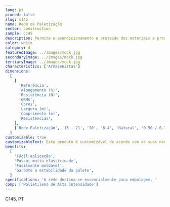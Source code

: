 ```yaml
---
lang: pt
pinned: false
slug: c145
name: Rede de Paletização
sector: construction
sample: C145
description: Permite o acondicionamento e proteção dos materiais e produtos, evitando quaisquer danos ou perdas no seu transporte e armazenamento.A rede aplica-se sobretudo para paletizar alguns tipos de artigos que se podem desvalorizar devido ao aparecimento de humidade gerada pela aplicação do tradicional filme estirável (ovos, batatas, produtos hortícolas, etc.)
color: white
category: d
featuredImage: ../images/mock.jpg
secondaryImage: ../images/mock.jpg
tertiaryImage: ../images/mock.jpg
characteristics: ['Armazenistas']
dimensions:
  [
    [
      'Referência',
      'Alongamento (%)',
      'Resistência (N)',
      'GRMS',
      'Cores',
      'Largura (m)',
      'Comprimento (m)',
      'Resistências',
    ],
    ['Rede Paletização', '15 - 21', '70', '6.4', 'Natural', '0.50 / 0.75', '1000 / 3500'],
  ]
customizable: true
customizableText: Este produto é customizável de acordo com as suas necessidades. Contacte-nos para mais informações.
benefits:
  [
    'Fácil aplicação',
    'Possui muita elasticidade',
    'Facilmente moldável',
    'Garante a estabilidade da palete',
  ]
specifications: 'A rede destina-se essencialmente para embalagem. '
comp: ['Polietileno de Alta Intensidade']
---
```


C145, PT
